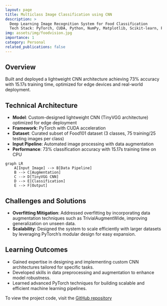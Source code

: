 ```yaml
---
layout: page
title: Multiclass Image Classification using CNN
description: >
  Deep Learning Image Recognition System for Food Classification
  Tech Stack: PyTorch, CUDA, Python, NumPy, Matplotlib, Scikit-learn, Pandas
img: assets/img/foodvision.jpg
importance: 1
category: Personal
related_publications: false
---
```



## Overview
Built and deployed a lightweight CNN architecture achieving 73% accuracy with 15.17s training time, optimized for edge devices and real-world deployment.

## Technical Architecture
- **Model**: Custom-designed lightweight CNN (TinyVGG architecture) optimized for edge deployment
- **Framework**: PyTorch with CUDA acceleration
- **Dataset**: Curated subset of Food101 dataset (3 classes, 75 training/25 testing images per class)
- **Input Pipeline**: Automated image processing with data augmentation
- **Performance**: 73% classification accuracy with 15.17s training time on CPU



```mermaid
graph LR
    A[Input Image] --> B[Data Pipeline]
    B --> C[Augmentation]
    C --> D[TinyVGG CNN]
    D --> E[Classification]
    E --> F[Output]
```
## Challenges and Solutions
- **Overfitting Mitigation**: Addressed overfitting by incorporating data augmentation techniques such as TrivialAugmentWide, improving generalization on unseen data.
- **Scalability**: Designed the system to scale efficiently with larger datasets by leveraging PyTorch’s modular design for easy expansion.

## Learning Outcomes
* Gained expertise in designing and implementing custom CNN architectures tailored for specific tasks.
* Developed skills in data preprocessing and augmentation to enhance model robustness.
* Learned advanced PyTorch techniques for building scalable and efficient machine learning pipelines.

To view the project code, visit the [GitHub repository](https://github.com/Hit07/ML-DL-Torch/tree/main)


